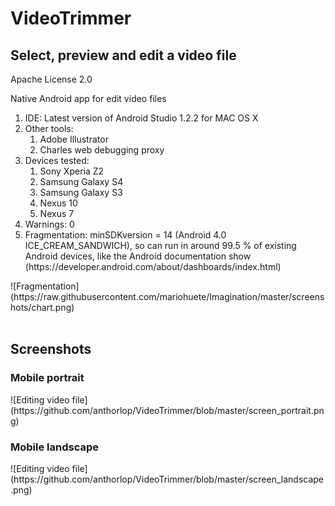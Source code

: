 # VideoTrimmer
<body>
<h2>Select, preview and edit a video file</h2>
<p>
Apache License 2.0</p>
<p>Native Android app for edit video files
<ol> 
<li>IDE: Latest version of Android Studio 1.2.2 for MAC OS X</li>
<li>Other tools: <ol>
  <li>Adobe Illustrator</li>
  <li>Charles web debugging proxy</li>
  </ol>
</li>
<li>Devices tested: <ol>
  <li>Sony Xperia Z2</li>
  <li>Samsung Galaxy S4</li>
  <li>Samsung Galaxy S3</li>
  <li>Nexus 10</li>
  <li>Nexus 7</li>
</ol>
</li>
<li>Warnings: 0</li>
<li>Fragmentation: minSDKversion = 14 (Android 4.0 ICE_CREAM_SANDWICH), so can run in around 99.5 % of existing Android devices, like the Android documentation show (https://developer.android.com/about/dashboards/index.html)</li> 
</ol>
![Fragmentation](https://raw.githubusercontent.com/mariohuete/Imagination/master/screenshots/chart.png)
</br>
</br>
<h2>Screenshots</h2>
<h3>Mobile portrait</h3>
<tr>
  <td>![Editing video file](https://github.com/anthorlop/VideoTrimmer/blob/master/screen_portrait.png)</td>
</tr>
<h3>Mobile landscape</h3>
<tr>
  <td>![Editing video file](https://github.com/anthorlop/VideoTrimmer/blob/master/screen_landscape.png)</td>
</tr>
</body>
